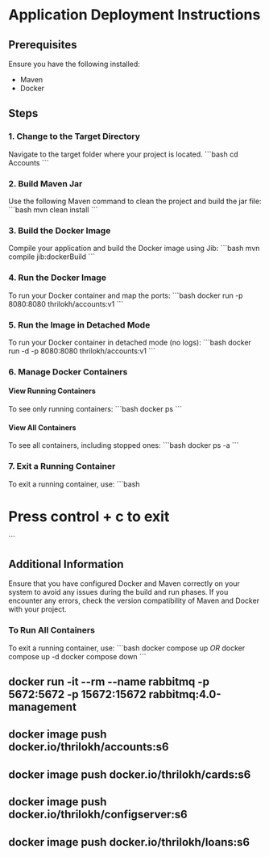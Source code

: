 # Application Deployment Instructions

## Prerequisites
Ensure you have the following installed:
- Maven
- Docker

## Steps

### 1. Change to the Target Directory
Navigate to the target folder where your project is located.
\```bash
cd Accounts
\```

### 2. Build Maven Jar
Use the following Maven command to clean the project and build the jar file:
\```bash
mvn clean install
\```

### 3. Build the Docker Image
Compile your application and build the Docker image using Jib:
\```bash
mvn compile jib:dockerBuild
\```

### 4. Run the Docker Image
To run your Docker container and map the ports:
\```bash
docker run -p 8080:8080 thrilokh/accounts:v1
\```

### 5. Run the Image in Detached Mode
To run your Docker container in detached mode (no logs):
\```bash
docker run -d -p 8080:8080 thrilokh/accounts:v1
\```

### 6. Manage Docker Containers

#### View Running Containers
To see only running containers:
\```bash
docker ps
\```

#### View All Containers
To see all containers, including stopped ones:
\```bash
docker ps -a
\```

### 7. Exit a Running Container
To exit a running container, use:
\```bash
# Press control + c to exit
\```

## Additional Information

Ensure that you have configured Docker and Maven correctly on your system to avoid any issues during the build and run phases. If you encounter any errors, check the version compatibility of Maven and Docker with your project.


### To Run All Containers
To exit a running container, use:
\```bash
docker compose up *OR* docker compose up -d
docker compose down
\```

## docker run -it --rm --name rabbitmq -p 5672:5672 -p 15672:15672 rabbitmq:4.0-management
## docker image push docker.io/thrilokh/accounts:s6
## docker image push docker.io/thrilokh/cards:s6
## docker image push docker.io/thrilokh/configserver:s6
## docker image push docker.io/thrilokh/loans:s6

